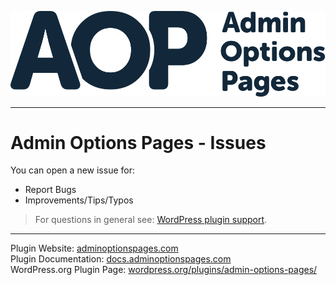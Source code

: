 
[![Logo Admin Options Pages][img logo]][link home]

<!-- <p align="center">
  <img width="300" src="https://github.com/poolghost/adminoptionspages-issues/blob/master/assets/aop-logo.svg">
</p> -->

<!--
[![downloads](https://img.shields.io/wordpress/plugin/dt/:admin-options-pages.svg?&color=blue)][link plugin wp.org] -->

___

# Admin Options Pages - Issues



You can open a new issue for:
* Report Bugs
* Improvements/Tips/Typos

> For questions in general see: [WordPress plugin support][link plugin support].

___

Plugin Website: [adminoptionspages.com][link home]\
Plugin Documentation: [docs.adminoptionspages.com][link docs]\
WordPress.org Plugin Page: [wordpress.org/plugins/admin-options-pages/][link plugin wp.org]






[link home]: https://adminoptionspages.com
[link docs]: https://docs.adminoptionspages.com
[link plugin support]: https://wordpress.org/support/plugin/admin-options-pages/
[link plugin wp.org]: https://wordpress.org/plugins/admin-options-pages/
[img logo]: ./assets/aop-logo.svg